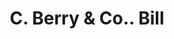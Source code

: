 ---
doi: 10.7916/D8K65W3C
date_other: '1916'
date_other_textual: '1916'
form: printed ephemera
genre:
- Invoices
name:
- C. Berry & Co.
object_in_context_url: https://biggert.cul.columbia.edu/items/view/ave_biggert_00349
subject_hierarchical_geographic:
- Boston, Massachusetts, United States
subject_name:
- C. Berry & Co.
title: C. Berry & Co.. Bill
sort_title: C. Berry & Co.. Bill
call_number: ave_biggert_00349
coordinates:
- 42.35805555555556,-71.06361111111111
pid: ave_biggert_00349
identifiers: ave_biggert_00349
thumbnail: https://derivativo-3.library.columbia.edu/iiif/2/ldpd:344115/full/!256,256/0/native.jpg
permalink: /biggert/ave_biggert_00349/
layout: iiif-image-page
---